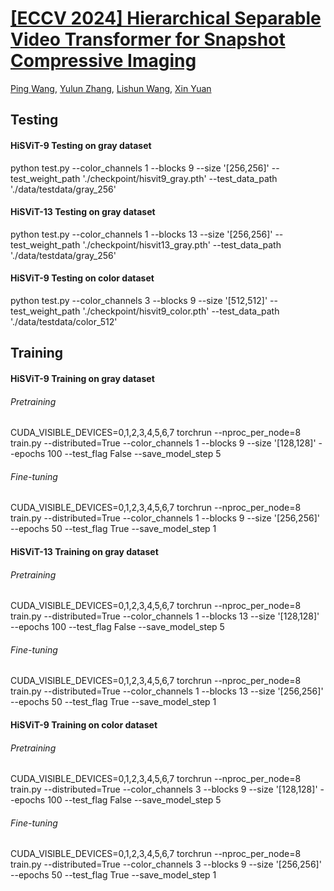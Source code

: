 # [[ECCV 2024] Hierarchical Separable Video Transformer for Snapshot Compressive Imaging](https://arxiv.org/abs/2407.11946)

[Ping Wang](https://scholar.google.com/citations?user=WCsIUToAAAAJ&hl), [Yulun Zhang](https://scholar.google.com/citations?user=ORmLjWoAAAAJ&hl), [Lishun Wang](https://scholar.google.com/citations?user=BzkbrCgAAAAJ&hl), [Xin Yuan](https://scholar.google.com/citations?user=cS9CbWkAAAAJ&hl)



## Testing

#### HiSViT-9 Testing on gray dataset

python test.py --color_channels 1 --blocks 9 --size '[256,256]' --test_weight_path './checkpoint/hisvit9_gray.pth' --test_data_path './data/testdata/gray_256' 

#### HiSViT-13 Testing on gray dataset

python test.py --color_channels 1 --blocks 13 --size '[256,256]' --test_weight_path './checkpoint/hisvit13_gray.pth' --test_data_path './data/testdata/gray_256' 

#### HiSViT-9 Testing on color dataset

python test.py --color_channels 3 --blocks 9 --size '[512,512]' --test_weight_path './checkpoint/hisvit9_color.pth' --test_data_path './data/testdata/color_512' 



## Training


#### HiSViT-9 Training on gray dataset

###### Pretraining

CUDA_VISIBLE_DEVICES=0,1,2,3,4,5,6,7 torchrun --nproc_per_node=8 train.py --distributed=True --color_channels 1 --blocks 9 --size '[128,128]' --epochs 100 --test_flag False --save_model_step 5

###### Fine-tuning

CUDA_VISIBLE_DEVICES=0,1,2,3,4,5,6,7 torchrun --nproc_per_node=8 train.py --distributed=True --color_channels 1 --blocks 9 --size '[256,256]' --epochs 50 --test_flag True --save_model_step 1


#### HiSViT-13 Training on gray dataset

###### Pretraining

CUDA_VISIBLE_DEVICES=0,1,2,3,4,5,6,7 torchrun --nproc_per_node=8 train.py --distributed=True --color_channels 1 --blocks 13 --size '[128,128]' --epochs 100 --test_flag False --save_model_step 5

###### Fine-tuning

CUDA_VISIBLE_DEVICES=0,1,2,3,4,5,6,7 torchrun --nproc_per_node=8 train.py --distributed=True --color_channels 1 --blocks 13 --size '[256,256]' --epochs 50 --test_flag True --save_model_step 1


#### HiSViT-9 Training on color dataset

###### Pretraining

CUDA_VISIBLE_DEVICES=0,1,2,3,4,5,6,7 torchrun --nproc_per_node=8 train.py --distributed=True --color_channels 3 --blocks 9 --size '[128,128]' --epochs 100 --test_flag False --save_model_step 5

###### Fine-tuning

CUDA_VISIBLE_DEVICES=0,1,2,3,4,5,6,7 torchrun --nproc_per_node=8 train.py --distributed=True --color_channels 3 --blocks 9 --size '[256,256]' --epochs 50 --test_flag True --save_model_step 1



